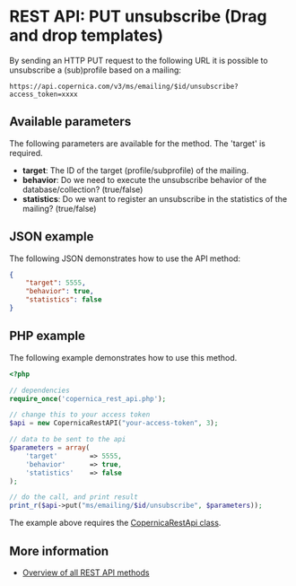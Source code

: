 # REST API: PUT unsubscribe (Drag and drop templates)

By sending an HTTP PUT request to the following URL it is possible to unsubscribe a (sub)profile based on a mailing:

`https://api.copernica.com/v3/ms/emailing/$id/unsubscribe?access_token=xxxx`

## Available parameters

The following parameters are available for the method. The 'target' is required.
* **target**: The ID of the target (profile/subprofile) of the mailing.
* **behavior**: Do we need to execute the unsubscribe behavior of the database/collection? (true/false)
* **statistics**: Do we want to register an unsubscribe in the statistics of the mailing? (true/false)

## JSON example
The following JSON demonstrates how to use the API method:

```json
{
    "target": 5555,
    "behavior": true,
    "statistics": false
}
```

## PHP example

The following example demonstrates how to use this method.

```php
<?php

// dependencies
require_once('copernica_rest_api.php');

// change this to your access token
$api = new CopernicaRestAPI("your-access-token", 3);

// data to be sent to the api
$parameters = array(
    'target'        => 5555,
    'behavior'      => true,
    'statistics'    => false
);

// do the call, and print result
print_r($api->put("ms/emailing/$id/unsubscribe", $parameters));
```

The example above requires the [CopernicaRestApi class](rest-php).

## More information

* [Overview of all REST API methods](./rest-api)
